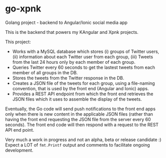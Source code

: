 # go-xpnk
Golang project - backend to Angular/Ionic social media app

This is the backend that powers my KAngular and Xpnk projects. 

This project:

* Works with a MySQL database which stores (i) groups of Twitter users, (ii) information about each Twitter user from each group, (iii) Tweets from the last 24 hours only by each member of each group.
* Queries Twitter every 60 seconds to get the lastest tweets from each member of all groups in the DB.
* Stores the tweets from the Twitter response in the DB.
* Creates a JSON file of the tweets for each group, using a file-naming convention, that is used by the front end (Angular and Ionic) apps.
* Provides a REST API endpoint from which the front end retrieves the JSON files which it uses to assemble the display of the tweets.

Eventually, the Go code will send push notifications to the front end apps only when there is new content in the applicable JSON files (rather than having the front end requesting the JSON file from the server every 60 seconds). The front end code will then respond with a request to the REST API end point.

Very much a work in progress and not an alpha, beta or release candidate :) Expect a LOT of `fmt.Printf` output and comments to facilitate ongoing development.

